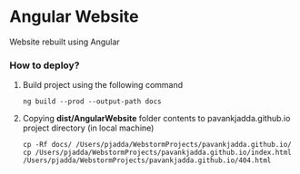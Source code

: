 # Angular Website

Website rebuilt using Angular 

### How to deploy?
1. Build project using the following command
    ```shell script
    ng build --prod --output-path docs 
    ```
2. Copying **dist/AngularWebsite** folder contents to pavankjadda.github.io project directory (in local machine)
    ```shell script
    cp -Rf docs/ /Users/pjadda/WebstormProjects/pavankjadda.github.io/
    cp /Users/pjadda/WebstormProjects/pavankjadda.github.io/index.html /Users/pjadda/WebstormProjects/pavankjadda.github.io/404.html
    ```
